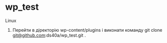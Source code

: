 # wp_test

Linux
1. Перейти в діректорію wp-content/plugins і виконати команду git clone git@github.com:ds40a/wp_test.git .
